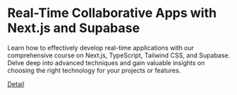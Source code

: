 # Real-Time Collaborative Apps with Next.js and Supabase

Learn how to effectively develop real-time applications with our comprehensive course on Next.js, TypeScript, Tailwind CSS, and Supabase. Delve deep into advanced techniques and gain valuable insights on choosing the right technology for your projects or features. 

[Detail](https://eduitfree.com/courses/real-time-collaborative-apps-with-next-js-and-supabase)